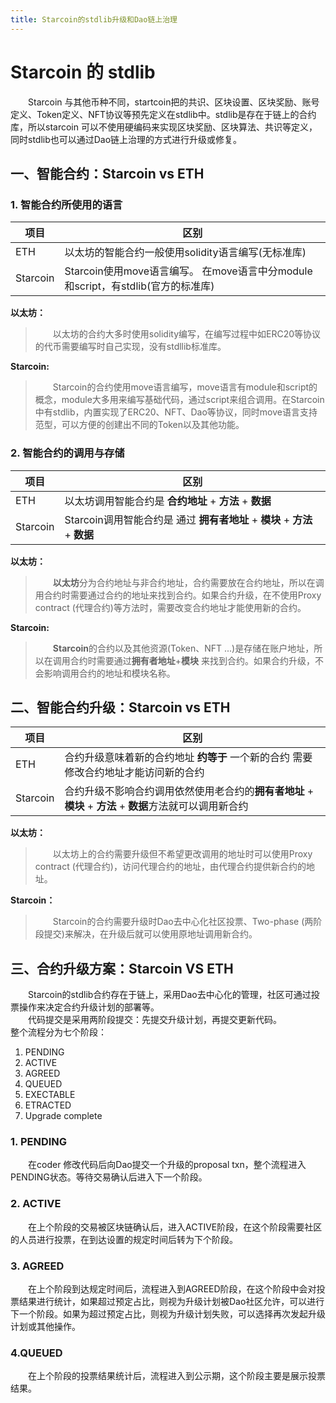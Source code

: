 ```yaml
---
title: Starcoin的stdlib升级和Dao链上治理
---
```

# Starcoin 的 stdlib
&emsp;&emsp;Starcoin 与其他币种不同，startcoin把的共识、区块设置、区块奖励、账号定义、Token定义、NFT协议等预先定义在stdlib中。stdlib是存在于链上的合约库，所以starcoin 可以不使用硬编码来实现区块奖励、区块算法、共识等定义，同时stdlib也可以通过Dao链上治理的方式进行升级或修复。
## 一、智能合约：Starcoin vs ETH
### 1. 智能合约所使用的语言 
|项目|区别|
|----|----|
|ETH|以太坊的智能合约一般使用solidity语言编写(无标准库)|
|Starcoin|Starcoin使用move语言编写。 在move语言中分module和script，有stdlib(官方的标准库)|  

**以太坊：**
>&emsp;&emsp;以太坊的合约大多时使用solidity编写，在编写过程中如ERC20等协议的代币需要编写时自己实现，没有stdllib标准库。  

**Starcoin:**  
>&emsp;&emsp;Starcoin的合约使用move语言编写，move语言有module和script的概念，module大多用来编写基础代码，通过script来组合调用。在Starcoin中有stdlib，内置实现了ERC20、NFT、Dao等协议，同时move语言支持范型，可以方便的创建出不同的Token以及其他功能。
### 2. 智能合约的调用与存储
|项目|区别|
|----|----|
|ETH|以太坊调用智能合约是 **合约地址** + **方法** + **数据**|
|Starcoin|Starcoin调用智能合约是 通过 **拥有者地址** + **模块** + **方法** + **数据**|  

**以太坊：**
>&emsp;&emsp;**以太坊**分为合约地址与非合约地址，合约需要放在合约地址，所以在调用合约时需要通过合约的地址来找到合约。如果合约升级，在不使用Proxy contract (代理合约)等方法时，需要改变合约地址才能使用新的合约。

**Starcoin:**    
>&emsp;&emsp;**Starcoin**的合约以及其他资源(Token、NFT ...)是存储在账户地址，所以在调用合约时需要通过**拥有者地址**+**模块** 来找到合约。如果合约升级，不会影响调用合约的地址和模块名称。
## 二、智能合约升级：Starcoin vs ETH
|项目|区别|
|----|----|
|ETH|合约升级意味着新的合约地址 **约等于** 一个新的合约 需要修改合约地址才能访问新的合约|
|Starcoin|合约升级不影响合约调用依然使用老合约的**拥有者地址** + **模块** + **方法** + **数据**方法就可以调用新合约|  

**以太坊：**  
>&emsp;&emsp;以太坊上的合约需要升级但不希望更改调用的地址时可以使用Proxy contract (代理合约)，访问代理合约的地址，由代理合约提供新合约的地址。  

**Starcoin：**
>&emsp;&emsp;Starcoin的合约需要升级时Dao去中心化社区投票、Two-phase (两阶段提交)来解决，在升级后就可以使用原地址调用新合约。
## 三、合约升级方案：Starcoin VS ETH  
&emsp;&emsp;Starcoin的stdlib合约存在于链上，采用Dao去中心化的管理，社区可通过投票操作来决定合约升级计划的部署等。  
&emsp;&emsp;代码提交是采用两阶段提交：先提交升级计划，再提交更新代码。  
整个流程分为七个阶段：
1. PENDING
2. ACTIVE
3. AGREED
4. QUEUED
5. EXECTABLE
6. ETRACTED
7. Upgrade complete
### 1. PENDING 
&emsp;&emsp;在coder 修改代码后向Dao提交一个升级的proposal txn，整个流程进入PENDING状态。等待交易确认后进入下一个阶段。  
### 2. ACTIVE
&emsp;&emsp;在上个阶段的交易被区块链确认后，进入ACTIVE阶段，在这个阶段需要社区的人员进行投票，在到达设置的规定时间后转为下个阶段。  
### 3. AGREED
&emsp;&emsp;在上个阶段到达规定时间后，流程进入到AGREED阶段，在这个阶段中会对投票结果进行统计，如果超过预定占比，则视为升级计划被Dao社区允许，可以进行下一个阶段。如果为超过预定占比，则视为升级计划失败，可以选择再次发起升级计划或其他操作。
### 4.QUEUED
&emsp;&emsp;在上个阶段的投票结果统计后，流程进入到公示期，这个阶段主要是展示投票结果。
